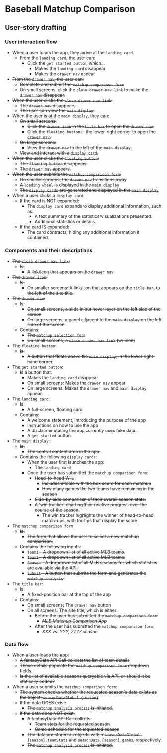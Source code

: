 # Baseball Matchup Comparison

## User-story drafting

### User interaction flow

* When a user loads the app, they arrive at the `landing card`.
  * From the `landing card`, the user can:
    * Click the `get started button`, which...
      * Makes the `landing card` disappear
      * Makes the `drawer nav` appear
* ~~From the `drawer nav`, the user can:~~
  * ~~Complete and submit the `matchup comparison form`~~
  * ~~On small screens, click the `close drawer nav link` to make the `drawer nav` disappear.~~
* ~~When the user clicks the `close drawer nav link`:~~
  * ~~The `drawer nav` disappears.~~
  * ~~The user can view the `main display`.~~
* ~~When the user is at the `main display`, they can:~~
  * ~~On small screens:~~
    * ~~Click the `drawer icon` in the `title bar` to open the `drawer nav`.~~
    * ~~Click the `floating button` in the lower-right corner to open the `drawer nav`.~~
  * ~~On large screens:~~
    * ~~View the `drawer nav` to the left of the `main display`.~~
  * ~~View and interact with a `display card`.~~
* ~~When the user clicks the `floating button`:~~
  * ~~The `floating button` disappears.~~
  * ~~The `drawer nav` appears.~~
* ~~When the user submits the `matchup comparison form`:~~
  * ~~On smaller screens, the `drawer nav` transitions away~~
  * ~~A `loading wheel` is displayed in the `main display`~~
  * ~~The `display cards` are generated and displayed in the `main display`~~
* When a user clicks a `display card`:
  * If the card is NOT expanded:
    * The `display card` expands to display additional information, such as:
      * A text summary of the statistics/visualizations presented.
      * Additional statistics or details.
  * If the card IS expanded:
    * The card contracts, hiding any additional information it contained.

### Components and their descriptions

* ~~The `close drawer nav link`:~~
  * ~~Is:~~
    * ~~A link/icon that appears on the `drawer nav`~~
* ~~The `drawer icon`:~~
  * ~~Is:~~
    * ~~On smaller screens: A link/icon that appears on the `title bar`, to the left of the site title.~~
* ~~The `drawer nav`:~~
  * ~~Is:~~
    * ~~On small screens, a slide in/out hover layer on the left side of the screen~~
    * ~~On large screens, a panel adjacent to the `main display` on the left side of the screen~~
  * ~~Contains:~~
    * ~~The `matchup selection form`~~
    * ~~On small screens, a `close drawer nav link` (w/ icon)~~
* ~~The `floating button`:~~
  * ~~Is:~~
    * ~~A button that floats above the `main display`, in the lower right-hand corner.~~
* The `get started button`:
  * Is a button that:
      * Makes the `landing card` disappear
      * On small screens: Makes the `drawer nav` appear
      * On large screens: Makes the `drawer nav` and `main display` appear.
* The `landing card`:
  * Is:
    * A full-screen, floating card
  * Contains:
    * A welcome statement, introducing the purpose of the app
    * Instructions on how to use the app
    * A disclaimer stating the app currently uses fake data.
    * A `get started` button.
* The `main display`:
  * ~~Is:~~
    * ~~The central content area in the app.~~
  * Contains the following `display cards`:
    * When the user first launches the app:
      * The `landing card`
    * Once the user has submitted the `matchup comparison form`:
      * ~~Head-to-head W-L~~
        * ~~Includes a table with the box score for each matchup~~
        * ~~How many games the two teams have remaining in the season~~
      * ~~Side-by-side comparison of their overall season stats.~~
      * ~~A 'win tracker' charting their relative progress over the course of the season.~~
        * The win tracker highlights the winner of head-to-head match-ups, with tooltips that display the score.
* ~~The `matchup comparison form`~~
  * ~~Is:~~
    * ~~The form that allows the user to select a new matchup comparison.~~
  * ~~Contains the following inputs:~~
    * ~~`Team1` - A dropdown list of all active MLB teams.~~
    * ~~`Team2` - A dropdown list of all active MLB teams.~~
    * ~~`Season` - A dropdown list of all MLB seasons for which statistics are available via the API.~~
    * ~~`Submit` - A button that submits the form and generates the `matchup analysis`.~~
* The `title bar`:
  * Is:
    * A fixed-position bar at the top of the app
  * Contains:
    * On small screens: The `drawer nav` button
    * On all screens: The site title, which is either:
      * ~~Before the user has submitted the `matchup comparison form`:~~
        * ~~*MLB Matchup Comparison App*~~
      * After the user has submitted the `matchup comparison form`:
        * *XXX vs. YYY, ZZZZ season*

### Data flow

* ~~When a user loads the app:~~
  * ~~A fantasyData API Call collects the list of team details~~
  * ~~These details populate the `matchup comparison form` dropdown fields.~~
  * ~~Is the list of available seasons queryable via API, or should it be statically coded?~~
* When a user submits the `matchup comparison form`:
  * ~~The system checks whether the requested season's data exists as the object, `seasonDataGlobal.{season}`~~
  * ~~If the data DOES exist:~~
    * ~~The `matchup analysis process` is initiated.~~
  * ~~If the data does NOT exist:~~
    * ~~A fantasyData API Call collects:~~
      * ~~Team stats for the requested season~~
      * ~~Game schedule for the requested season~~
    * ~~The data are stored as objects within `seasonDataGlobal.{season}.teamStats`
        and `seasonData.{season}.games`, respectively.~~
    * ~~The `matchup analysis process` is initiated.~~


